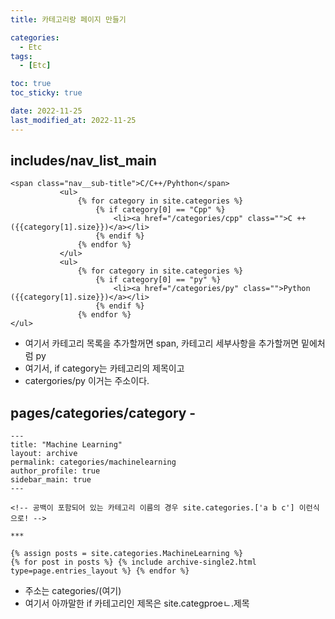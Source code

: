 ```yaml
---
title: 카테고리랑 페이지 만들기

categories:
  - Etc
tags:
  - [Etc]

toc: true
toc_sticky: true

date: 2022-11-25
last_modified_at: 2022-11-25 
---
```


## includes/nav_list_main
 ```
<span class="nav__sub-title">C/C++/Pyhthon</span>
            <ul>
                {% for category in site.categories %}
                    {% if category[0] == "Cpp" %}
                        <li><a href="/categories/cpp" class="">C ++ ({{category[1].size}})</a></li>
                    {% endif %}
                {% endfor %}
            </ul>
            <ul>
                {% for category in site.categories %}
                    {% if category[0] == "py" %}
                        <li><a href="/categories/py" class="">Python ({{category[1].size}})</a></li>
                    {% endif %}
                {% endfor %}
</ul>
```

- 여기서 카테고리 목록을 추가할꺼면  span, 카테고리 세부사항을 추가할꺼면 밑에처럼  py
- 여기서, if category는 카테고리의 제목이고
- catergories/py 이거는 주소이다.

## pages/categories/category -
```
---
title: "Machine Learning"
layout: archive
permalink: categories/machinelearning
author_profile: true
sidebar_main: true
---

<!-- 공백이 포함되어 있는 카테고리 이름의 경우 site.categories.['a b c'] 이런식으로! -->

***

{% assign posts = site.categories.MachineLearning %}
{% for post in posts %} {% include archive-single2.html type=page.entries_layout %} {% endfor %}
```

- 주소는 categories/(여기)
- 여기서 아까말한 if 카테고리인 제목은 site.categproeㄴ.제목
